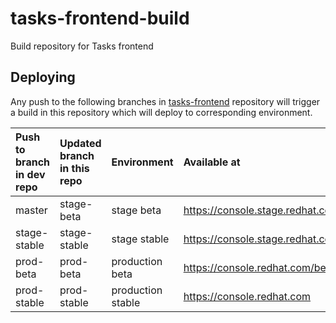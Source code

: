 # tasks-frontend-build
Build repository for Tasks frontend

## Deploying
Any push to the following branches in [tasks-frontend](https://github.com/RedHatInsights/tasks-frontend) repository will trigger a build in this repository which will deploy to corresponding environment.

| Push to branch in dev repo   | Updated branch in this repo   | Environment       | Available at
| :--------------------------- | :---------------------------- | :---------------- | :-----------
| master                       | stage-beta                    | stage beta        | https://console.stage.redhat.com/beta
| stage-stable                 | stage-stable                  | stage stable      | https://console.stage.redhat.com
| prod-beta                    | prod-beta                     | production beta   | https://console.redhat.com/beta 
| prod-stable                  | prod-stable                   | production stable | https://console.redhat.com
